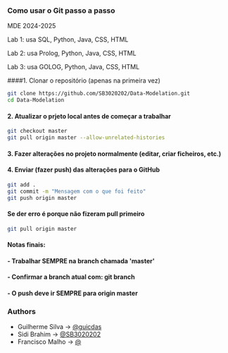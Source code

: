 
### Como usar o Git passo a passo
MDE 2024-2025


Lab 1: usa SQL, Python, Java, CSS, HTML

Lab 2: usa Prolog, Python, Java, CSS, HTML

Lab 3: usa GOLOG, Python, Java, CSS, HTML

####1. Clonar o repositório (apenas na primeira vez)

```bash
git clone https://github.com/SB3020202/Data-Modelation.git
cd Data-Modelation
```

#### 2. Atualizar o prjeto local antes de começar a trabalhar

```bash
git checkout master
git pull origin master --allow-unrelated-histories
```

#### 3. Fazer alterações no projeto normalmente (editar, criar ficheiros, etc.)

#### 4. Enviar (fazer push) das alterações para o GitHub

```bash
git add .
git commit -m "Mensagem com o que foi feito"
git push origin master
```

#### Se der erro é porque não fizeram pull primeiro

```bash
git pull origin master
```

#### Notas finais:

#### - Trabalhar SEMPRE na branch chamada 'master'

#### - Confirmar a branch atual com: git branch

#### - O push deve ir SEMPRE para origin master

### Authors

- Guilherme Silva → [@guicdas](https://www.github.com/guicdas)
- Sidi Brahim → [@SB3020202](https://github.com/SB3020202)
- Francisco Malho → [@](https://github.com/)
